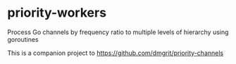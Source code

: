 # priority-workers
Process Go channels by frequency ratio to multiple levels of hierarchy using goroutines

This is a companion project to https://github.com/dmgrit/priority-channels